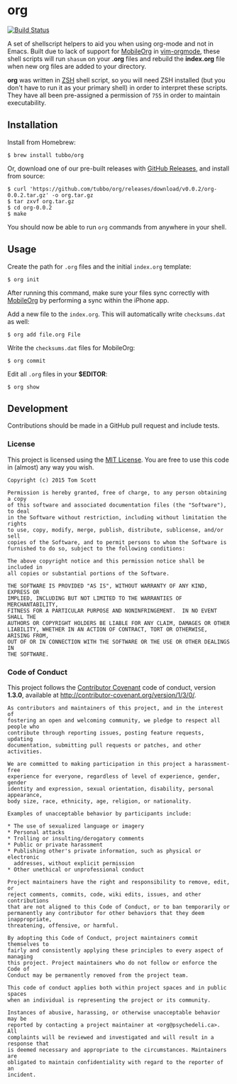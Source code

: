 # org

[![Build Status](https://travis-ci.org/tubbo/org.svg)](https://travis-ci.org/tubbo/org)

A set of shellscript helpers to aid you when using org-mode and not in
Emacs. Built due to lack of support for [MobileOrg][] in [vim-orgmode][],
these shell scripts will run `shasum` on your **.org** files and rebuild
the **index.org** file when new org files are added to your directory.

**org** was written in [ZSH](http://www.zsh.org) shell script, so you will
need ZSH installed (but you don't have to run it as your primary shell)
in order to interpret these scripts. They have all been pre-assigned a
permission of `755` in order to maintain executability.

## Installation

Install from Homebrew:

    $ brew install tubbo/org

Or, download one of our pre-built releases with [GitHub Releases][],
and install from source:

    $ curl 'https://github.com/tubbo/org/releases/download/v0.0.2/org-0.0.2.tar.gz' -o org.tar.gz
    $ tar zxvf org.tar.gz
    $ cd org-0.0.2
    $ make

You should now be able to run `org` commands from anywhere in your
shell.

## Usage

Create the path for `.org` files and the initial `index.org` template:

    $ org init

After running this command, make sure your files sync correctly with
[MobileOrg][] by performing a sync within the iPhone app.

Add a new file to the `index.org`. This will automatically write
`checksums.dat` as well:

    $ org add file.org File

Write the `checksums.dat` files for MobileOrg:

    $ org commit

Edit all `.org` files in your **$EDITOR**:

    $ org show

## Development

Contributions should be made in a GitHub pull request and include tests.

### License

This project is licensed using the [MIT License][]. You are free to use
this code in (almost) any way you wish.

    Copyright (c) 2015 Tom Scott

    Permission is hereby granted, free of charge, to any person obtaining a copy
    of this software and associated documentation files (the "Software"), to deal
    in the Software without restriction, including without limitation the rights
    to use, copy, modify, merge, publish, distribute, sublicense, and/or sell
    copies of the Software, and to permit persons to whom the Software is
    furnished to do so, subject to the following conditions:

    The above copyright notice and this permission notice shall be included in
    all copies or substantial portions of the Software.

    THE SOFTWARE IS PROVIDED "AS IS", WITHOUT WARRANTY OF ANY KIND, EXPRESS OR
    IMPLIED, INCLUDING BUT NOT LIMITED TO THE WARRANTIES OF MERCHANTABILITY,
    FITNESS FOR A PARTICULAR PURPOSE AND NONINFRINGEMENT.  IN NO EVENT SHALL THE
    AUTHORS OR COPYRIGHT HOLDERS BE LIABLE FOR ANY CLAIM, DAMAGES OR OTHER
    LIABILITY, WHETHER IN AN ACTION OF CONTRACT, TORT OR OTHERWISE, ARISING FROM,
    OUT OF OR IN CONNECTION WITH THE SOFTWARE OR THE USE OR OTHER DEALINGS IN
    THE SOFTWARE.

### Code of Conduct

This project follows the [Contributor Covenant][] code of
conduct, version **1.3.0**, available at
http://contributor-covenant.org/version/1/3/0/.

    As contributors and maintainers of this project, and in the interest of
    fostering an open and welcoming community, we pledge to respect all people who
    contribute through reporting issues, posting feature requests, updating
    documentation, submitting pull requests or patches, and other activities.

    We are committed to making participation in this project a harassment-free
    experience for everyone, regardless of level of experience, gender, gender
    identity and expression, sexual orientation, disability, personal appearance,
    body size, race, ethnicity, age, religion, or nationality.

    Examples of unacceptable behavior by participants include:

    * The use of sexualized language or imagery
    * Personal attacks
    * Trolling or insulting/derogatory comments
    * Public or private harassment
    * Publishing other's private information, such as physical or electronic
      addresses, without explicit permission
    * Other unethical or unprofessional conduct

    Project maintainers have the right and responsibility to remove, edit, or
    reject comments, commits, code, wiki edits, issues, and other contributions
    that are not aligned to this Code of Conduct, or to ban temporarily or
    permanently any contributor for other behaviors that they deem inappropriate,
    threatening, offensive, or harmful.

    By adopting this Code of Conduct, project maintainers commit themselves to
    fairly and consistently applying these principles to every aspect of managing
    this project. Project maintainers who do not follow or enforce the Code of
    Conduct may be permanently removed from the project team.

    This code of conduct applies both within project spaces and in public spaces
    when an individual is representing the project or its community.

    Instances of abusive, harassing, or otherwise unacceptable behavior may be
    reported by contacting a project maintainer at <org@psychedeli.ca>. All
    complaints will be reviewed and investigated and will result in a response that
    is deemed necessary and appropriate to the circumstances. Maintainers are
    obligated to maintain confidentiality with regard to the reporter of an
    incident.

[Contributor Covenant]: http://contributor-covenant.org
[MIT License]: https://en.wikipedia.org/wiki/MIT_License
[GitHub Releases]: https://github.com/tubbo/org/releases
[vim-orgmode]: https://github.com/jceb/vim-orgmode
[MobileOrg]: http://mobileorg.ncogni.to/
